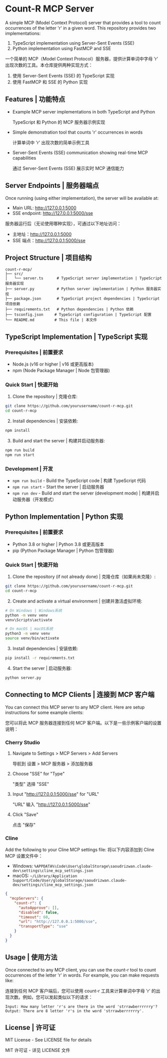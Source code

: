 # Count-R MCP Server

A simple MCP (Model Context Protocol) server that provides a tool to count occurrences of the letter 'r' in a given word. This repository provides two implementations:
1. TypeScript implementation using Server-Sent Events (SSE)
2. Python implementation using FastMCP and SSE

一个简单的 MCP（Model Context Protocol）服务器，提供计算单词中字母 'r' 出现次数的工具。本仓库提供两种实现方式：
1. 使用 Server-Sent Events (SSE) 的 TypeScript 实现
2. 使用 FastMCP 和 SSE 的 Python 实现

## Features | 功能特点

- Example MCP server implementations in both TypeScript and Python
  
  TypeScript 和 Python 的 MCP 服务器示例实现

- Simple demonstration tool that counts 'r' occurrences in words
  
  计算单词中 'r' 出现次数的简单示例工具

- Server-Sent Events (SSE) communication showing real-time MCP capabilities
  
  通过 Server-Sent Events (SSE) 展示实时 MCP 通信能力

## Server Endpoints | 服务器端点

Once running (using either implementation), the server will be available at:
- Main URL: http://127.0.0.1:5000
- SSE endpoint: http://127.0.0.1:5000/sse

服务器运行后（无论使用哪种实现），可通过以下地址访问：
- 主地址：http://127.0.0.1:5000
- SSE 端点：http://127.0.0.1:5000/sse

## Project Structure | 项目结构

```
count-r-mcp/
├── src/
│   └── server.ts      # TypeScript server implementation | TypeScript 服务器实现
├── server.py          # Python server implementation | Python 服务器实现
├── package.json       # TypeScript project dependencies | TypeScript 项目依赖
├── requirements.txt   # Python dependencies | Python 依赖
├── tsconfig.json     # TypeScript configuration | TypeScript 配置
└── README.md         # This file | 本文件
```

## TypeScript Implementation | TypeScript 实现

### Prerequisites | 前置要求

- Node.js (v16 or higher | v16 或更高版本)
- npm (Node Package Manager | Node 包管理器)

### Quick Start | 快速开始

1. Clone the repository | 克隆仓库:
```bash
git clone https://github.com/yourusername/count-r-mcp.git
cd count-r-mcp
```

2. Install dependencies | 安装依赖:
```bash
npm install
```

3. Build and start the server | 构建并启动服务器:
```bash
npm run build
npm run start
```

### Development | 开发

- `npm run build` - Build the TypeScript code | 构建 TypeScript 代码
- `npm run start` - Start the server | 启动服务器
- `npm run dev` - Build and start the server (development mode) | 构建并启动服务器（开发模式）

## Python Implementation | Python 实现

### Prerequisites | 前置要求

- Python 3.8 or higher | Python 3.8 或更高版本
- pip (Python Package Manager | Python 包管理器)

### Quick Start | 快速开始

1. Clone the repository (if not already done) | 克隆仓库（如果尚未克隆）:
```bash
git clone https://github.com/yourusername/count-r-mcp.git
cd count-r-mcp
```

2. Create and activate a virtual environment | 创建并激活虚拟环境:
```bash
# On Windows | Windows系统
python -m venv venv
venv\Scripts\activate

# On macOS | macOS系统
python3 -m venv venv
source venv/bin/activate
```

3. Install dependencies | 安装依赖:
```bash
pip install -r requirements.txt
```

4. Start the server | 启动服务器:
```bash
python server.py
```

## Connecting to MCP Clients | 连接到 MCP 客户端

You can connect this MCP server to any MCP client. Here are setup instructions for some example clients:

您可以将此 MCP 服务器连接到任何 MCP 客户端。以下是一些示例客户端的设置说明：

### Cherry Studio

1. Navigate to Settings > MCP Servers > Add Servers
   
   导航到 设置 > MCP 服务器 > 添加服务器

2. Choose "SSE" for "Type"
   
   "类型" 选择 "SSE"

3. Input "http://127.0.0.1:5000/sse" for "URL"
   
   "URL" 输入 "http://127.0.0.1:5000/sse"

4. Click "Save"
   
   点击 "保存"

### Cline

Add the following to your Cline MCP settings file:
将以下内容添加到 Cline MCP 设置文件中：

- Windows: `%APPDATA%\Code\User\globalStorage\saoudrizwan.claude-dev\settings\cline_mcp_settings.json`
- macOS: `~/Library/Application Support/Code/User/globalStorage/saoudrizwan.claude-dev/settings/cline_mcp_settings.json`

```json
{
  "mcpServers": {
    "count-r": {
      "autoApprove": [],
      "disabled": false,
      "timeout": 60,
      "url": "http://127.0.0.1:5000/sse",
      "transportType": "sse"
    }
  }
}
```

## Usage | 使用方法

Once connected to any MCP client, you can use the count-r tool to count occurrences of the letter 'r' in words. For example, you can make requests like:

连接到任何 MCP 客户端后，您可以使用 count-r 工具来计算单词中字母 'r' 的出现次数。例如，您可以发起类似以下的请求：

```
Input: How many letter 'r's are there in the word 'strrawberrrrrry'?
Output: There are 8 letter 'r's in the word 'strrawberrrrrry'.
```

## License | 许可证

MIT License - See LICENSE file for details

MIT 许可证 - 详见 LICENSE 文件
